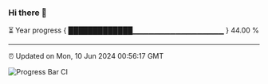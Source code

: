 ### Hi there 👋

⏳ Year progress { █████████████▁▁▁▁▁▁▁▁▁▁▁▁▁▁▁▁▁ } 44.00 %

---

⏰ Updated on Mon, 10 Jun 2024 00:56:17 GMT

![Progress Bar CI](https://github.com/liununu/liununu/workflows/Progress%20Bar%20CI/badge.svg)
